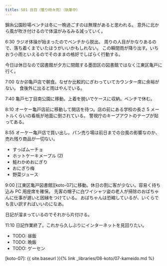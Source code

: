 ```yaml
---
title: 501 日目（曇り時々雨）（執筆中）
---
```


錦糸公園砂場ベンチは冬に一晩過ごすのは無理があると思われる。
意外に北から風が吹き付けるので体温がみるみる減っていく。

6:30 ラジオ体操が始まったのでベンチから脱出。
周りの人目がかなりあるので、落ち着くまでいたほうがいいかもしれない。
この瞬間雨が降り出す。いちおう小雨といえるのでそのままの格好でしばらく行動する。

今日は休日なので図書館が夕方に閉館する墨田区の図書館ではなく江東区亀戸に行く。

7:00 なか卯亀戸店で朝食。なぜか比較的にぎわっていてカウンター席に余裕がない。
食後外に出ると雨はやんでいる。

7:40 亀戸七丁目南公園に移動。上着を脱いでケースに収納。ベンチで休む。

8:10 オーケー亀戸店前に移動して開店を待つ。店の前にある学校の長さ 5 メートルくらいの看板が地面に倒されている。
警視庁のキープアウトのテープが貼ってある。

8:55 オーケー亀戸店で買い出し。パン売り場は前日までの台風の影響なのか、売れ残り商品が一切ない。
* すっぱムーチョ
* ホットケーキメープル (2)
* 鮭わかめおにぎり
* おにぎり梅
* 野菜ジュース

9:00 [江東区亀戸図書館][koto-07]に移動。休日の割に客が少ない。容易く持ち込み PC 用座席を確保。
先客の帽子に白ワイシャツ姿の老人が掃除のおばちゃんに仕事が遅いと因縁をつけている。
おばちゃんは恐縮しているが、いくらでも言い訳すればいいのになあ。

日記が溜まっているのでそれから片付ける。

11:10 日記作業終了。これから久しぶりにインターネットを見回りたい。

* TODO: 昼飯
* TODO: 晩飯
* TODO: ゲーセン

[koto-07]: {{ site.baseurl }}{% link _libraries/08-koto/07-kameido.md %}
